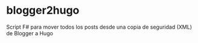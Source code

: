 # blogger2hugo
Script F# para mover todos los posts desde una copia de seguridad (XML) de Blogger a Hugo
